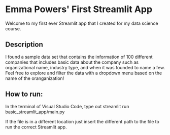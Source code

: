 # Emma Powers' First Streamlit App

Welcome to my first ever Streamlit app that I created for my data science course. 

## Description

I found a sample data set that contains the information of 100 different companies that includes basic data about the company such as organizational name, industry type, and when it was founded to name a few. Feel free to explore and filter the data with a dropdown menu based on the name of the oranganization!

## How to run:

In the terminal of Visual Studio Code, type out streamlit run basic_streamlit_app/main.py

If the file is in a different location just insert the different path to the file to run the correct Streamlit app. 